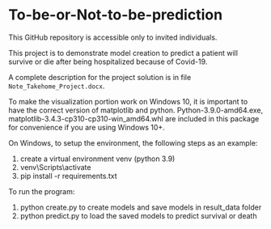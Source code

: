# To-be-or-Not-to-be-prediction
This GitHub repository is accessible only to invited individuals.

This project is to demonstrate model creation to predict a patient will survive or die after being hospitalized because of Covid-19.

A complete description for the project solution is in file `Note_Takehome_Project.docx`.

To make the visualization portion work on Windows 10, it is important to have the correct version of matplotlib and python.
Python-3.9.0-amd64.exe, matplotlib-3.4.3-cp310-cp310-win_amd64.whl are included in this package for convenience if you are using Windows 10+.

On Windows, to setup the environment, the following steps as an example:
1.	create a virtual environment venv (python 3.9)
2.	venv\Scripts\activate 
3.	pip install -r requirements.txt

To run the program:
1.	python create.py to create models and save models in result_data folder
2.	python predict.py to load the saved models to predict survival or death
